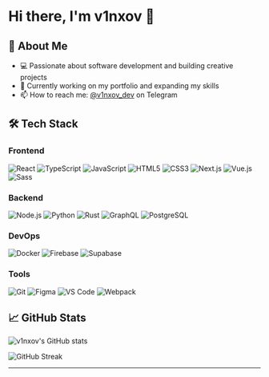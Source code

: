 # Hi there, I'm v1nxov 👋

## 🚀 About Me

- 💻 Passionate about software development and building creative projects
- 🌱 Currently working on my portfolio and expanding my skills
- 📫 How to reach me: [@v1nxov_dev](https://t.me/v1nxov_dev) on Telegram

## 🛠️ Tech Stack

### Frontend
![React](https://img.shields.io/badge/-React-333?style=flat&logo=react)
![TypeScript](https://img.shields.io/badge/-TypeScript-333?style=flat&logo=typescript)
![JavaScript](https://img.shields.io/badge/-JavaScript-333?style=flat&logo=javascript)
![HTML5](https://img.shields.io/badge/-HTML5-333?style=flat&logo=html5)
![CSS3](https://img.shields.io/badge/-CSS3-333?style=flat&logo=css3)
![Next.js](https://img.shields.io/badge/-Next.js-333?style=flat&logo=next.js)
![Vue.js](https://img.shields.io/badge/-Vue.js-333?style=flat&logo=vue.js)
![Sass](https://img.shields.io/badge/-Sass-333?style=flat&logo=sass)

### Backend
![Node.js](https://img.shields.io/badge/-Node.js-333?style=flat&logo=node.js)
![Python](https://img.shields.io/badge/-Python-333?style=flat&logo=python)
![Rust](https://img.shields.io/badge/-Rust-333?style=flat&logo=rust)
![GraphQL](https://img.shields.io/badge/-GraphQL-333?style=flat&logo=graphql)
![PostgreSQL](https://img.shields.io/badge/-PostgreSQL-333?style=flat&logo=postgresql)

### DevOps
![Docker](https://img.shields.io/badge/-Docker-333?style=flat&logo=docker)
![Firebase](https://img.shields.io/badge/-Firebase-333?style=flat&logo=firebase)
![Supabase](https://img.shields.io/badge/-Supabase-333?style=flat&logo=supabase)

### Tools
![Git](https://img.shields.io/badge/-Git-333?style=flat&logo=git)
![Figma](https://img.shields.io/badge/-Figma-333?style=flat&logo=figma)
![VS Code](https://img.shields.io/badge/-VS%20Code-333?style=flat&logo=visual-studio-code)
![Webpack](https://img.shields.io/badge/-Webpack-333?style=flat&logo=webpack)

## 📈 GitHub Stats

![v1nxov's GitHub stats](https://github-readme-stats.vercel.app/api?username=v1nxov&show_icons=true&theme=radical)
<!-- ![Top Langs](https://github-readme-stats.vercel.app/api/top-langs/?username=v1nxov&layout=compact&theme=radical) -->
![GitHub Streak](https://github-readme-streak-stats.herokuapp.com/?user=v1nxov&theme=radical)


---
